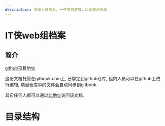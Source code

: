 ```yaml
---
description: 记录人员信息，一些项目进展，以及技术传承
---
```


# IT侠web组档案

## 简介

[github项目地址](https://github.com/NJU-itxia/itxia-web-doc)

这份文档托管在gitbook.com上, 已绑定到github仓库, 组内人员可以在github上进行编辑, 项目仓库中的文件会自动同步到gitbook.

其它任何人都可以通过[此地址](https://itxia-web-doc.gitbook.io/it-web-2019/)访问该文档.

# 目录结构

